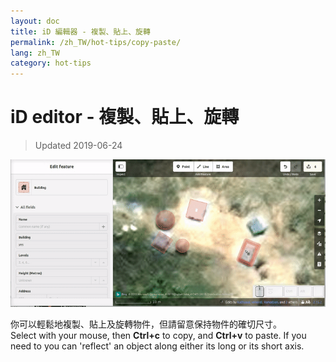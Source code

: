 ```yaml
---
layout: doc
title: iD 編輯器 - 複製、貼上、旋轉
permalink: /zh_TW/hot-tips/copy-paste/
lang: zh_TW
category: hot-tips
---
```


iD editor - 複製、貼上、旋轉
============

> Updated 2019-06-24

![copy-paste][]


你可以輕鬆地複製、貼上及旋轉物件，但請留意保持物件的確切尺寸。  
Select with your mouse, then **Ctrl+c** to copy, and **Ctrl+v** to paste. If you need to you can 'reflect' an object along either its long or its short axis.   

[copy-paste]:/images/hot-tips/copy-paste.gif
[keymon]:/images/hot-tips/keymon.png